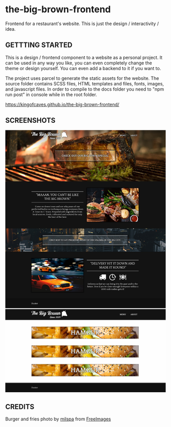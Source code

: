# the-big-brown-frontend
 Frontend for a restaurant's website. This is just the design / interactivity / idea.

## GETTTING STARTED

This is a design / frontend component to a website as a personal project. It can be used in any way you like, you can even completely change the theme or design yourself. You can even add a backend to it if you want to.

The project uses parcel to generate the static assets for the website. The source folder contains SCSS files, HTML templates and files, fonts, images, and javascript files. In order to compile to the docs folder you need to "npm run post" in console while in the root folder.

https://kingofcaves.github.io/the-big-brown-frontend/

## SCREENSHOTS

![picture of index page](./content/the-big-brown-1.jpg)
![picture of about page](./content/the-big-brown-2.jpg)

## CREDITS

Burger and fries photo by <a href="/photographer/milspa-66785">milspa</a> from <a href="https://freeimages.com/">FreeImages</a>